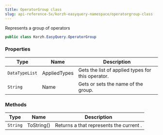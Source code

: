 ```yaml
---
title: OperatorGroup class
slug: api-reference-5x/korzh-easyquery-namespace/operatorgroup-class
---
```


Represents a group of operators
```csharp
public class Korzh.EasyQuery.OperatorGroup

```

### Properties

| Type | Name | Description | 
| --- | --- | --- | 
| `DataTypeList` | AppliedTypes | Gets the list of applied types for this operator. | 
| `String` | Name | Gets or sets the name of the group. | 


### Methods

| Type | Name | Description | 
| --- | --- | --- | 
| `String` | ToString() | Returns a <see cref="T:System.String"></see> that represents the current <see cref="T:System.Object"></see>. |